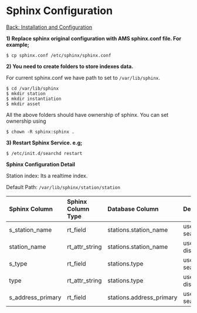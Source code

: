 Sphinx Configuration
===
[Back: Installation and Configuration](install-configure.md)

**1) Replace sphinx original configuration with AMS sphinx.conf file. For example;**

	$ cp sphinx.conf /etc/sphinx/sphinx.conf

**2) You need to create folders to store indexes data.**

For current sphinx.conf we have path to set to `/var/lib/sphinx`.

	$ cd /var/lib/sphinx
	$ mkdir station
	$ mkdir instantiation
	$ mkdir asset
	
All the above folders should have ownership of sphinx. You can set ownership using 

	$ chown -R sphinx:sphinx .

**3) Restart Sphinx Service. e.g;**
	
	$ /etc/init.d/searchd restart

**Sphinx Configuration Detail**

Station index: Its a realtime index.

Default Path: `/var/lib/sphinx/station/station`

| Sphinx Column  | Sphinx Column Type  | Database Column | Description |
| :------------- | :-------------------| :---------------| :-------------|
| s_station_name | rt_field			   | stations.station_name	| used for searching|
| station_name   | rt_attr_string           |   stations.station_name	| used for displaying|
| s_type         | rt_field           |    stations.type			| used for searching|
| type           | rt_attr_string           |    stations.type		|used for displaying||
| s_address_primary | rt_field        |    stations.address_primary	| used for searching|